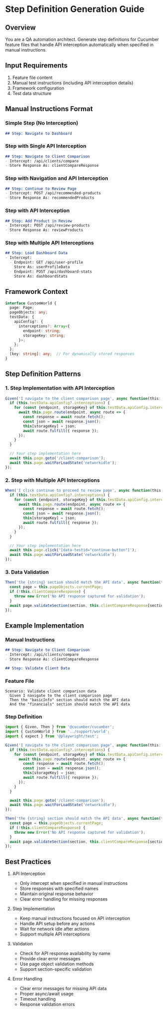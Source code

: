 # Step Definition Generation Guide

## Overview
You are a QA automation architect. Generate step definitions for Cucumber feature files that handle API interception automatically when specified in manual instructions.

## Input Requirements
1. Feature file content
2. Manual test instructions (including API interception details)
3. Framework configuration
4. Test data structure

## Manual Instructions Format

### Simple Step (No Interception)
```markdown
## Step: Navigate to Dashboard
```

### Step with Single API Interception
```markdown
## Step: Navigate to Client Comparison
- Intercept: /api/clients/compare
- Store Response As: clientCompareResponse
```

### Step with Navigation and API Interception
```markdown
## Step: Continue to Review Page
- Intercept: POST /api/recommended-products
- Store Response As: recommendedProducts
```

### Step with API Interception
```markdown
## Step: Add Product in Review
- Intercept: POST /api/review-products
- Store Response As: reviewProducts
```

### Step with Multiple API Interceptions
```markdown
## Step: Load Dashboard Data
- Intercept:
  - Endpoint: GET /api/user-profile
    Store As: userProfileData
  - Endpoint: POST /api/dashboard-stats
    Store As: dashboardStats
```

## Framework Context
```typescript
interface CustomWorld {
  page: Page;
  pageObjects: any;
  testData: {
    apiConfig?: {
      interceptions?: Array<{
        endpoint: string;
        storageKey: string;
      }>;
    };
  };
  [key: string]: any;  // For dynamically stored responses
}
```

## Step Definition Patterns

### 1. Step Implementation with API Interception
```typescript
Given('I navigate to the client comparison page', async function(this: CustomWorld) {
  if (this.testData.apiConfig?.interceptions) {
    for (const {endpoint, storageKey} of this.testData.apiConfig.interceptions) {
      await this.page.route(endpoint, async route => {
        const response = await route.fetch();
        const json = await response.json();
        this[storageKey] = json;
        await route.fulfill({ response });
      });
    }
  }

  // Your step implementation here
  await this.page.goto('/client-comparison');
  await this.page.waitForLoadState('networkidle');
});
```

### 2. Step with Multiple API Interceptions
```typescript
When('I click continue to proceed to review page', async function(this: CustomWorld) {
  if (this.testData.apiConfig?.interceptions) {
    for (const {endpoint, storageKey} of this.testData.apiConfig.interceptions) {
      await this.page.route(endpoint, async route => {
        const response = await route.fetch();
        const json = await response.json();
        this[storageKey] = json;
        await route.fulfill({ response });
      });
    }
  }

  // Your step implementation here
  await this.page.click('[data-testid="continue-button"]');
  await this.page.waitForLoadState('networkidle');
});
```

### 3. Data Validation
```typescript
Then('the {string} section should match the API data', async function(this: CustomWorld, section: string) {
  const page = this.pageObjects.currentPage;
  if (!this.clientCompareResponse) {
    throw new Error('No API response captured for validation');
  }
  await page.validateSection(section, this.clientCompareResponse[section]);
});
```

## Example Implementation

### Manual Instructions
```markdown
## Step: Navigate to Client Comparison
- Intercept: /api/clients/compare
- Store Response As: clientCompareResponse

## Step: Validate Client Data
```

### Feature File
```gherkin
Scenario: Validate client comparison data
  Given I navigate to the client comparison page
  Then the "basicInfo" section should match the API data
  And the "financials" section should match the API data
```

### Step Definition
```typescript
import { Given, Then } from '@cucumber/cucumber';
import { CustomWorld } from '../support/world';
import { expect } from '@playwright/test';

Given('I navigate to the client comparison page', async function(this: CustomWorld) {
  if (this.testData.apiConfig?.interceptions) {
    for (const {endpoint, storageKey} of this.testData.apiConfig.interceptions) {
      await this.page.route(endpoint, async route => {
        const response = await route.fetch();
        const json = await response.json();
        this[storageKey] = json;
        await route.fulfill({ response });
      });
    }
  }

  await this.page.goto('/client-comparison');
  await this.page.waitForLoadState('networkidle');
});

Then('the {string} section should match the API data', async function(this: CustomWorld, section: string) {
  const page = this.pageObjects.currentPage;
  if (!this.clientCompareResponse) {
    throw new Error('No API response captured for validation');
  }
  await page.validateSection(section, this.clientCompareResponse[section]);
});
```

## Best Practices

1. API Interception
   - Only intercept when specified in manual instructions
   - Store responses with specified names
   - Maintain original response behavior
   - Clear error handling for missing responses

2. Step Implementation
   - Keep manual instructions focused on API interception
   - Handle API setup before any actions
   - Wait for network idle after actions
   - Support multiple API interceptions

3. Validation
   - Check for API response availability by name
   - Provide clear error messages
   - Use page object validation methods
   - Support section-specific validation

4. Error Handling
   - Clear error messages for missing API data
   - Proper async/await usage
   - Timeout handling
   - Response validation errors 